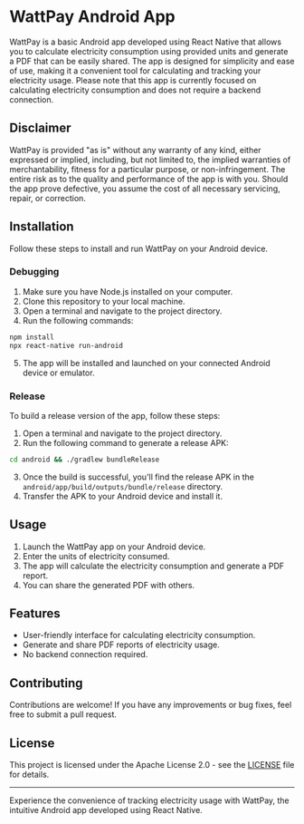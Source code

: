 # WattPay Android App

WattPay is a basic Android app developed using React Native that allows you to calculate electricity consumption using provided units and generate a PDF that can be easily shared. The app is designed for simplicity and ease of use, making it a convenient tool for calculating and tracking your electricity usage. Please note that this app is currently focused on calculating electricity consumption and does not require a backend connection.

## Disclaimer

WattPay is provided "as is" without any warranty of any kind, either expressed or implied, including, but not limited to, the implied warranties of merchantability, fitness for a particular purpose, or non-infringement. The entire risk as to the quality and performance of the app is with you. Should the app prove defective, you assume the cost of all necessary servicing, repair, or correction.

## Installation

Follow these steps to install and run WattPay on your Android device.

### Debugging

1. Make sure you have Node.js installed on your computer.
2. Clone this repository to your local machine.
3. Open a terminal and navigate to the project directory.
4. Run the following commands:

```bash
npm install
npx react-native run-android
```

5. The app will be installed and launched on your connected Android device or emulator.

### Release

To build a release version of the app, follow these steps:

1. Open a terminal and navigate to the project directory.
2. Run the following command to generate a release APK:

```bash
cd android && ./gradlew bundleRelease
```

3. Once the build is successful, you'll find the release APK in the `android/app/build/outputs/bundle/release` directory.
4. Transfer the APK to your Android device and install it.

## Usage

1. Launch the WattPay app on your Android device.
2. Enter the units of electricity consumed.
3. The app will calculate the electricity consumption and generate a PDF report.
4. You can share the generated PDF with others.

## Features

- User-friendly interface for calculating electricity consumption.
- Generate and share PDF reports of electricity usage.
- No backend connection required.

## Contributing

Contributions are welcome! If you have any improvements or bug fixes, feel free to submit a pull request.

## License

This project is licensed under the Apache License 2.0 - see the [LICENSE](LICENSE) file for details.

---

Experience the convenience of tracking electricity usage with WattPay, the intuitive Android app developed using React Native.
